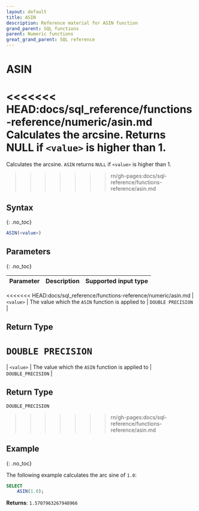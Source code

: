 ```yaml
---
layout: default
title: ASIN
description: Reference material for ASIN function
grand_parent: SQL functions
parent: Numeric functions
great_grand_parent: SQL reference
---
```


# ASIN

<<<<<<< HEAD:docs/sql_reference/functions-reference/numeric/asin.md
Calculates the arcsine. Returns NULL if `<value>` is higher than 1.
=======
Calculates the arcsine. `ASIN` returns `NULL` if `<value>` is higher than 1.
>>>>>>> rn/gh-pages:docs/sql-reference/functions-reference/asin.md

## Syntax
{: .no_toc}

```sql
ASIN(<value>)
```

## Parameters 
{: .no_toc}

| Parameter | Description                                                                                                         | Supported input type | 
| :--------- | :------------------------------------------------------------------------------------------------------------------- | :-----------| 
<<<<<<< HEAD:docs/sql_reference/functions-reference/numeric/asin.md
| `<value>`   | The value which the `ASIN` function is applied to | `DOUBLE PRECISION` |

## Return Type 
`DOUBLE PRECISION`
=======
| `<value>`   | The value which the `ASIN` function is applied to | `DOUBLE_PRECISION` |

## Return Type 
`DOUBLE_PRECISION`
>>>>>>> rn/gh-pages:docs/sql-reference/functions-reference/asin.md

## Example
{: .no_toc}

The following example calculates the arc sine of `1.0`:
```sql
SELECT
    ASIN(1.0);
```

**Returns**: `1.5707963267948966`
